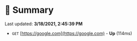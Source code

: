# 📖 Summary
Last updated: **3/18/2021, 2:45:39 PM**

- `GET` [https://google.com](https://google.com) - **Up** (114ms)

